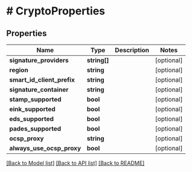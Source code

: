 # # CryptoProperties

## Properties

Name | Type | Description | Notes
------------ | ------------- | ------------- | -------------
**signature_providers** | **string[]** |  | [optional]
**region** | **string** |  | [optional]
**smart_id_client_prefix** | **string** |  | [optional]
**signature_container** | **string** |  | [optional]
**stamp_supported** | **bool** |  | [optional]
**eink_supported** | **bool** |  | [optional]
**eds_supported** | **bool** |  | [optional]
**pades_supported** | **bool** |  | [optional]
**ocsp_proxy** | **string** |  | [optional]
**always_use_ocsp_proxy** | **bool** |  | [optional]

[[Back to Model list]](../../README.md#models) [[Back to API list]](../../README.md#endpoints) [[Back to README]](../../README.md)
